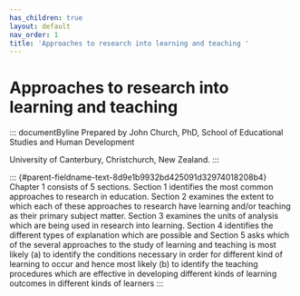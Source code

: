 ```yaml
---
has_children: true
layout: default
nav_order: 1
title: 'Approaches to research into learning and teaching '
---
```

# Approaches to research into learning and teaching 


::: documentByline
Prepared by John Church, PhD, School of Educational Studies and Human
Development

University of Canterbury, Christchurch, New Zealand.
:::

::: {#parent-fieldname-text-8d9e1b9932bd425091d32974018208b4}
Chapter 1 consists of 5 sections. Section 1 identifies the most common
approaches to research in education. Section 2 examines the extent to
which each of these approaches to research have learning and/or teaching
as their primary subject matter. Section 3 examines the units of
analysis which are being used in research into learning. Section 4
identifies the different types of explanation which are possible and
Section 5 asks which of the several approaches to the study of learning
and teaching is most likely (a) to identify the conditions necessary in
order for different kind of learning to occur and hence most likely (b)
to identify the teaching procedures which are effective in developing
different kinds of learning outcomes in different kinds of learners
:::
